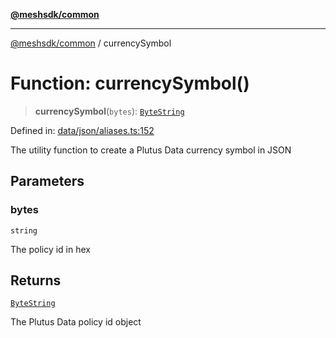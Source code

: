 [**@meshsdk/common**](../README.md)

***

[@meshsdk/common](../globals.md) / currencySymbol

# Function: currencySymbol()

> **currencySymbol**(`bytes`): [`ByteString`](../type-aliases/ByteString.md)

Defined in: [data/json/aliases.ts:152](https://github.com/MeshJS/mesh/blob/1abde1553cbd7cf2cf4e40197fc0de9e4a7d0f49/packages/mesh-common/src/data/json/aliases.ts#L152)

The utility function to create a Plutus Data currency symbol in JSON

## Parameters

### bytes

`string`

The policy id in hex

## Returns

[`ByteString`](../type-aliases/ByteString.md)

The Plutus Data policy id object
